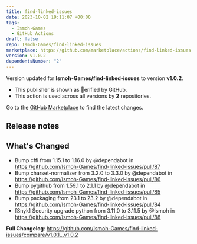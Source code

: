 ```yaml
---
title: find-linked-issues
date: 2023-10-02 19:11:07 +00:00
tags:
  - Ismoh-Games
  - GitHub Actions
draft: false
repo: Ismoh-Games/find-linked-issues
marketplace: https://github.com/marketplace/actions/find-linked-issues
version: v1.0.2
dependentsNumber: "2"
---
```



Version updated for **Ismoh-Games/find-linked-issues** to version **v1.0.2**.
- This publisher is shown as erified by GitHub.
- This action is used across all versions by **2** repositories.

Go to the [GitHub Marketplace](https://github.com/marketplace/actions/find-linked-issues) to find the latest changes.

## Release notes

## What's Changed
* Bump cffi from 1.15.1 to 1.16.0 by @dependabot in https://github.com/Ismoh-Games/find-linked-issues/pull/87
* Bump charset-normalizer from 3.2.0 to 3.3.0 by @dependabot in https://github.com/Ismoh-Games/find-linked-issues/pull/86
* Bump pygithub from 1.59.1 to 2.1.1 by @dependabot in https://github.com/Ismoh-Games/find-linked-issues/pull/85
* Bump packaging from 23.1 to 23.2 by @dependabot in https://github.com/Ismoh-Games/find-linked-issues/pull/84
* [Snyk] Security upgrade python from 3.11.0 to 3.11.5 by @Ismoh in https://github.com/Ismoh-Games/find-linked-issues/pull/88


**Full Changelog**: https://github.com/Ismoh-Games/find-linked-issues/compare/v1.0.1...v1.0.2
